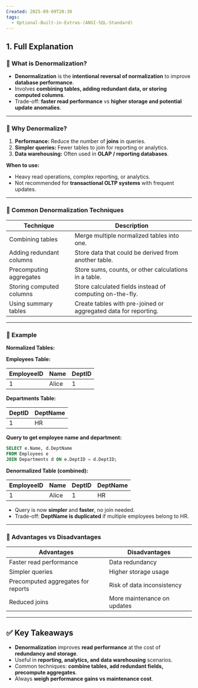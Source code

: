 ```yaml
---
Created: 2025-09-09T20:30
tags:
  - Optional-Built-in-Extras-(ANSI-SQL-Standard)
---
```

## 1. Full Explanation

### 🔹 What is Denormalization?

- **Denormalization** is the **intentional reversal of normalization** to improve **database performance**.
- Involves **combining tables, adding redundant data, or storing computed columns**.
- Trade-off: **faster read performance** vs **higher storage and potential update anomalies**.

---

### 🔹 Why Denormalize?

1. **Performance:** Reduce the number of **joins** in queries.
2. **Simpler queries:** Fewer tables to join for reporting or analytics.
3. **Data warehousing:** Often used in **OLAP / reporting databases**.

**When to use:**

- Heavy read operations, complex reporting, or analytics.
- Not recommended for **transactional OLTP systems** with frequent updates.

---

### 🔹 Common Denormalization Techniques

|Technique|Description|
|---|---|
|Combining tables|Merge multiple normalized tables into one.|
|Adding redundant columns|Store data that could be derived from another table.|
|Precomputing aggregates|Store sums, counts, or other calculations in a table.|
|Storing computed columns|Store calculated fields instead of computing on-the-fly.|
|Using summary tables|Create tables with pre-joined or aggregated data for reporting.|

---

### 🔹 Example

**Normalized Tables:**

**Employees Table:**

|EmployeeID|Name|DeptID|
|---|---|---|
|1|Alice|1|

**Departments Table:**

|DeptID|DeptName|
|---|---|
|1|HR|

**Query to get employee name and department:**

```SQL
SELECT e.Name, d.DeptName
FROM Employees e
JOIN Departments d ON e.DeptID = d.DeptID;

```

**Denormalized Table (combined):**

|EmployeeID|Name|DeptID|DeptName|
|---|---|---|---|
|1|Alice|1|HR|

- Query is now **simpler** and **faster**, no join needed.
- Trade-off: **DeptName is duplicated** if multiple employees belong to HR.

---

### 🔹 Advantages vs Disadvantages

|Advantages|Disadvantages|
|---|---|
|Faster read performance|Data redundancy|
|Simpler queries|Higher storage usage|
|Precomputed aggregates for reports|Risk of data inconsistency|
|Reduced joins|More maintenance on updates|

---

## ✅ Key Takeaways

- **Denormalization** improves **read performance** at the cost of **redundancy and storage**.
- Useful in **reporting, analytics, and data warehousing** scenarios.
- Common techniques: **combine tables, add redundant fields, precompute aggregates**.
- Always **weigh performance gains vs maintenance cost**.